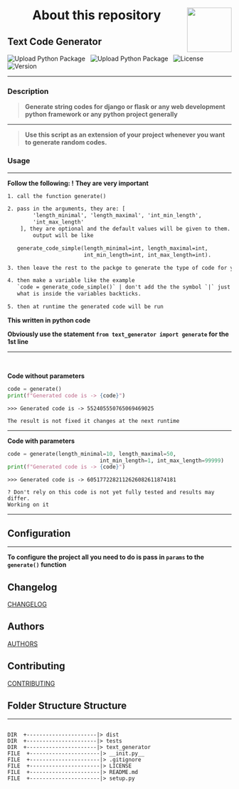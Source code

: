 # <div align=center><span>About this repository<img align="right" width=100 height=100 src=https://logos-download.com/wp-content/uploads/2016/10/Python_logo_icon.png></span></div>

## Text Code Generator

![Upload Python Package](https://github.com/LokotamaTheMastermind/random-text-generator/workflows/Upload%20Python%20Package/badge.svg?event=release) &nbsp;&nbsp;![Upload Python Package](https://github.com/LokotamaTheMastermind/random-text-generator/workflows/Upload%20Python%20Package/badge.svg) &nbsp;&nbsp;![License](https://img.shields.io/github/license/LokotamaTheMastermind/random-text-generator?color=rgb%2846%2C164%2C79%29&label=License) &nbsp;&nbsp;![Version](https://img.shields.io/github/v/release/LokotamaTheMastermind/random-text-generator?color=rgb%2846%2C164%2C79%29&label=Version)

---

### Description

> **Generate string codes for django or flask or any web development python framework or any python project generally**

---

> **Use this script as an extension of your project whenever you want to generate random codes.**

### Usage

---

**Follow the following: !**
**They are very important**

```txt
1. call the function generate()

2. pass in the arguments, they are: [
        'length_minimal', 'length_maximal', 'int_min_length',
        'int_max_length'
    ], they are optional and the default values will be given to them. So the
        output will be like

   generate_code_simple(length_minimal=int, length_maximal=int,
                        int_min_length=int, int_max_length=int).

3. then leave the rest to the packge to generate the type of code for you

4. then make a variable like the example
   `code = generate_code_simple()` | don't add the the symbol `|` just write the
   what is inside the variables backticks.

5. then at runtime the generated code will be run

```

**This written in python code**

**Obviously use the statement `from text_generator import generate` for the 1st line**

---

<br>

**Code without parameters**

```python
code = generate()
print(f"Generated code is -> {code}")
```

```text
>>> Generated code is -> 552405550765069469025

The result is not fixed it changes at the next runtime
```

---

**Code with parameters**

```python
code = generate(length_minimal=10, length_maximal=50,
                             int_min_length=1, int_max_length=99999)
print(f"Generated code is -> {code}")
```

```text
>>> Generated code is -> 6051772282112626082611874181

? Don't rely on this code is not yet fully tested and results may differ.
Working on it
```

---

## Configuration

---

**To configure the project all you need to do is pass in `params` to the `generate()` function**

## Changelog

[CHANGELOG](CHANGELOG.md)

## Authors

[AUTHORS](AUTHORS.md)

## Contributing

[CONTRIBUTING](CONTRIBUTING.md)

## Folder Structure Structure

---

<pre>
<code>
DIR  +----------------------|> dist
DIR  +----------------------|> tests
DIR  +----------------------|> text_generator
FILE  +----------------------|> __init.py__
FILE  +----------------------|> .gitignore
FILE  +----------------------|> LICENSE
FILE  +----------------------|> README.md
FILE  +----------------------|> setup.py
</code>
</pre>
